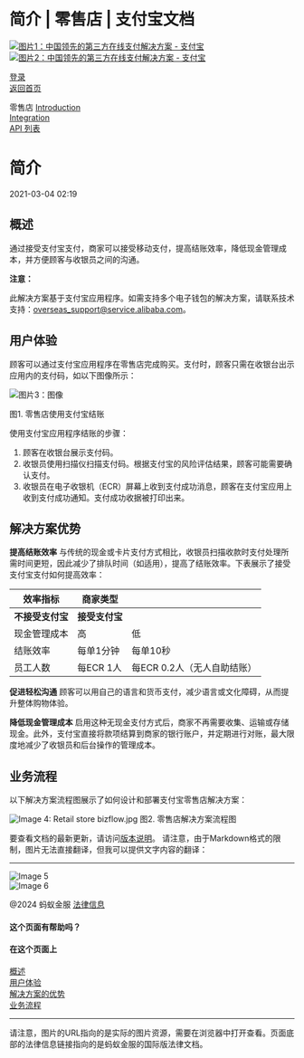 简介 | 零售店 | 支付宝文档
===============

[![图片1：中国领先的第三方在线支付解决方案 - 支付宝](https://ac.alipay.com/storage/2024/3/26/d66c43c0-440d-4c97-9976-f2028a2c8c5e.svg)![图片2：中国领先的第三方在线支付解决方案 - 支付宝](https://ac.alipay.com/storage/2024/3/26/a48bd336-aea0-4f16-bf83-616eacbb4434.svg)](/docs/)

[登录](https://global.alipay.com/ilogin/account_login.htm?goto=https%3A%2F%2Fglobal.alipay.com%2Fdocs%2Fac%2Fretailstore%2Fintro)  
[返回首页](../../)

零售店
[Introduction](/docs/ac/retailstore/intro)  
[Integration](/docs/ac/retailstore/integration)  
[API 列表](/docs/ac/retailstore/api)  

简介
============

2021-03-04 02:19

概述
--------

通过接受支付宝支付，商家可以接受移动支付，提高结账效率，降低现金管理成本，并方便顾客与收银员之间的沟通。

**注意：**

此解决方案基于支付宝应用程序。如需支持多个电子钱包的解决方案，请联系技术支持：[overseas\_support@service.alibaba.com](mailto:overseas_support@service.alibaba.com)。

用户体验
------------

顾客可以通过支付宝应用程序在零售店完成购买。支付时，顾客只需在收银台出示应用内的支付码，如以下图像所示：

![图片3：图像](https://cdn.nlark.com/lark/0/2018/png/65509/1545367271663-9d11ea5c-4bc4-451a-9fdb-ae572e77572b.png)

图1. 零售店使用支付宝结账

使用支付宝应用程序结账的步骤：

1. 顾客在收银台展示支付码。
2. 收银员使用扫描仪扫描支付码。根据支付宝的风险评估结果，顾客可能需要确认支付。
3. 收银员在电子收银机（ECR）屏幕上收到支付成功消息，顾客在支付宝应用上收到支付成功通知。支付成功收据被打印出来。

**解决方案优势**
-----------------

**提高结账效率**
与传统的现金或卡片支付方式相比，收银员扫描收款时支付处理所需时间更短，因此减少了排队时间（如适用），提高了结账效率。下表展示了接受支付宝支付如何提高效率：

| **效率指标** | **商家类型** | |
| --- | --- | --- |
| **不接受支付宝** | **接受支付宝** |
| 现金管理成本 | 高 | 低 |
| 结账效率 | 每单1分钟 | 每单10秒 |
| 员工人数 | 每ECR 1人 | 每ECR 0.2人（无人自助结账） |

**促进轻松沟通**
顾客可以用自己的语言和货币支付，减少语言或文化障碍，从而提升整体购物体验。

**降低现金管理成本**
启用这种无现金支付方式后，商家不再需要收集、运输或存储现金。此外，支付宝直接将款项结算到商家的银行账户，并定期进行对账，最大限度地减少了收银员和后台操作的管理成本。

**业务流程**
-------------
以下解决方案流程图展示了如何设计和部署支付宝零售店解决方案：

![Image 4: Retail store bizflow.jpg](https://cdn.nlark.com/yuque/0/2020/jpeg/561635/1587547897918-44c18734-38a2-4ff6-b44b-844a5461d329.jpeg)
图2. 零售店解决方案流程图

要查看文档的最新更新，请访问[版本说明](https://global.alipay.com/docs/releasenotes)。
请注意，由于Markdown格式的限制，图片无法直接翻译，但我可以提供文字内容的翻译：

---

![Image 5](https://ac.alipay.com/storage/2021/5/20/19b2c126-9442-4f16-8f20-e539b1db482a.png)  
![Image 6](https://ac.alipay.com/storage/2021/5/20/e9f3f154-dbf0-455f-89f0-b3d4e0c14481.png)  

@2024 蚂蚁金服 [法律信息](https://global.alipay.com/docs/ac/platform/membership)  

#### 这个页面有帮助吗？  

#### 在这个页面上  

[概述](#Overview "概述")  
[用户体验](#3fda4231 "用户体验")  
[解决方案的优势](#9b310d10 "解决方案的优势")  
[业务流程](#9951fa3e "业务流程")  

---

请注意，图片的URL指向的是实际的图片资源，需要在浏览器中打开查看。页面底部的法律信息链接指向的是蚂蚁金服的国际版法律文档。